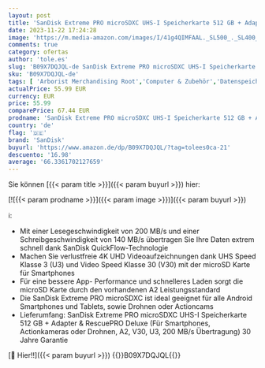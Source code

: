 ```yaml
---
layout: post
title: 'SanDisk Extreme PRO microSDXC UHS-I Speicherkarte 512 GB + Adapter & RescuePRO Deluxe  Für Smartphones  Actionkameras oder Drohnen  A2  Class 10  V30  U3  200 MB/s Übertragung '
date: 2023-11-22 17:24:28
image: 'https://m.media-amazon.com/images/I/41g4QIMFAAL._SL500_._SL400_.jpg'
comments: true
category: ofertas
author: 'tole.es'
slug: 'B09X7DQJQL-de SanDisk Extreme PRO microSDXC UHS-I Speicherkarte 512 GB +...'
sku: 'B09X7DQJQL-de'
tags: [ 'Arborist Merchandising Root','Computer & Zubehör','Datenspeicher','Externe Datenspeicher','Micro SD Speicherkarten','PC','Self Service','Special Features Stores','Speicherkarten','Speicherkarten & USB-Sticks','a4cbee59-f823-40fe-831a-7de64f655f6f_0','a4cbee59-f823-40fe-831a-7de64f655f6f_6301','a4cbee59-f823-40fe-831a-7de64f655f6f_9901','sandisk','🇩🇪', ]
actualPrice: 55.99 EUR
currency: EUR
price: 55.99
comparePrice: 67.44 EUR
prodname: 'SanDisk Extreme PRO microSDXC UHS-I Speicherkarte 512 GB + Adapter & RescuePRO Deluxe  Für Smartphones  Actionkameras oder Drohnen  A2  Class 10  V30  U3  200 MB/s Übertragung '
country: 'de'
flag: '🇩🇪'
brand: 'SanDisk'
buyurl: 'https://www.amazon.de/dp/B09X7DQJQL/?tag=tolees0ca-21'
descuento: '16.98'
average: '66.3361702127659'
---
```


Sie können [{{< param title >}}]({{< param buyurl >}}) hier:

[![{{< param prodname >}}]({{< param image >}})]({{< param buyurl >}})

ℹ️:

- Mit einer Lesegeschwindigkeit von 200 MB/s und einer Schreibgeschwindigkeit von 140 MB/s übertragen Sie Ihre Daten extrem schnell dank SanDisk QuickFlow-Technologie
- Machen Sie verlustfreie 4K UHD Videoaufzeichnungen dank UHS Speed Klasse 3 (U3) und Video Speed Klasse 30 (V30) mit der microSD Karte für Smartphones
- Für eine bessere App- Performance und schnelleres Laden sorgt die microSD Karte durch den vorhandenen A2 Leistungsstandard
- Die SanDisk Extreme PRO microSDXC ist ideal geeignet für alle Android Smartphones und Tablets, sowie Drohnen oder Actioncams
- Lieferumfang: SanDisk Extreme PRO microSDXC UHS-I Speicherkarte 512 GB + Adapter & RescuePRO Deluxe (Für Smartphones, Actionkameras oder Drohnen, A2, V30, U3, 200 MB/s Übertragung) 30 Jahre Garantie

[🛒 Hier!!]({{< param buyurl >}})
{{<world>}}B09X7DQJQL{{</world>}}

